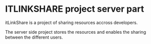 # ITLINKSHARE project server part

itLinkShare is a project of sharing resources accross developers.

The server side project stores the resources and enables the sharing between the different users.